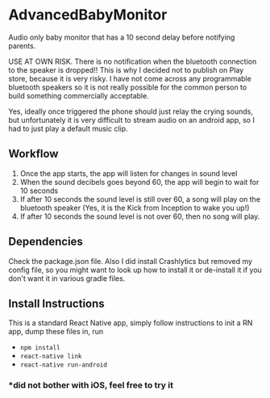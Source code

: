 # AdvancedBabyMonitor
Audio only baby monitor that has a 10 second delay before notifying parents. 

USE AT OWN RISK. There is no notification when the bluetooth connection to the speaker is dropped!! This is why I decided not to publish on Play store, because it is very risky. I have not come across any programmable bluetooth speakers so it is not really possible for the common person to build something commercially acceptable.

Yes, ideally once triggered the phone should just relay the crying sounds, but unfortunately it is very difficult to stream audio on an android app, so I had to just play a default music clip.

## Workflow

1. Once the app starts, the app will listen for changes in sound level
2. When the sound decibels goes beyond 60, the app will begin to wait for 10 seconds
3. If after 10 seconds the sound level is still over 60, a song will play on the bluetooth speaker (Yes, it is the Kick from Inception to wake you up!)
4. If after 10 seconds the sound level is not over 60, then no song will play. 

## Dependencies

Check the package.json file. Also I did install Crashlytics but removed my config file, so you might want to look up how to install it or de-install it if you don't want it in various gradle files.

## Install Instructions

This is a standard React Native app, simply follow instructions to init a RN app, dump these files in, run 
- `npm install`
- `react-native link`
- `react-native run-android`

### *did not bother with iOS, feel free to try it
